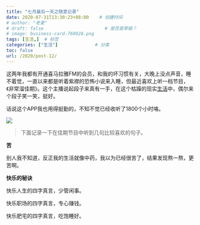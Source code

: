 ```yaml
---
title: "七月最后一天之随意记录"
date: 2020-07-31T13:30:23+08:00    # 创建时间
# author: "老麦"
# draft: false                       # 是否是草稿？
# image: business-card-760928.png
tags: [生活,]  # 标签
categories: ["生活"]              # 分类
toc: false
url: /2020/post-12/
---
```


这两年我都有开通喜马拉雅FM的会员，和我的坏习惯有关，大晚上没点声音，睡不着觉，一直以来都是听着紫襟的恐怖小说来入睡，但最近喜欢上听一档节目，《非常溜佳期》。这个主播说起段子来真有一手，在这个枯躁的现实[生活](生活.md)中，偶尔来个段子笑一笑，挺好。

话说这个APP我也用得挺勤的，不知不觉已经收听了1800个小时咯。

![](https://cdn.qylao.com/laomai/2023/02/27/163fc1a99d6b43-1.webp)

> 下面记录一下在佳期节目中听到几句比较喜欢的句子。

**苦**

别人我不知道，反正我的生活就像中药，我以为已经很苦了，结果发现熬一熬，更苦啊。

**快乐的秘诀**

快乐人生的四字真言，少管闲事。

快乐职场的四字真言，专心赚钱。

快乐肥宅的四字真言，吃饱睡好。



